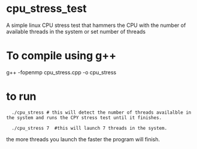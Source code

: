 # cpu_stress_test
A simple linux CPU stress test that hammers the CPU with the number of available threads in the system or set number of threads

# To compile using g++
  g++ -fopenmp cpu_stress.cpp -o cpu_stress

# to run
      ./cpu_stress # this will detect the number of threads availalble in the system and runs the CPY stress test until it finishes.
  
      ./cpu_stress 7  #this will launch 7 threads in the system.
 
the more threads you launch the faster the program will finish.
